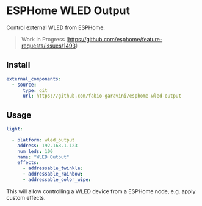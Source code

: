 # ESPHome WLED Output

Control external WLED from ESPHome.

> Work in Progress (https://github.com/esphome/feature-requests/issues/1493)

## Install

```yaml
external_components:
  - source:
      type: git
      url: https://github.com/fabio-garavini/esphome-wled-output

```

## Usage

```yaml
light:

  - platform: wled_output
    address: 192.168.1.123
    num_leds: 100
    name: "WLED Output"
    effects:
      - addressable_twinkle:
      - addressable_rainbow:
      - addressable_color_wipe:
```

This will allow controlling a WLED device from a ESPHome node, e.g. apply custom effects.
